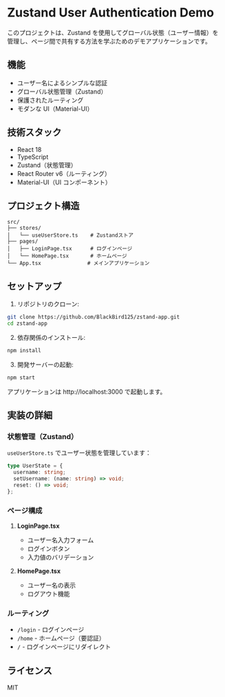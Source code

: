 # Zustand User Authentication Demo

このプロジェクトは、Zustand を使用してグローバル状態（ユーザー情報）を管理し、ページ間で共有する方法を学ぶためのデモアプリケーションです。

## 機能

- ユーザー名によるシンプルな認証
- グローバル状態管理（Zustand）
- 保護されたルーティング
- モダンな UI（Material-UI）

## 技術スタック

- React 18
- TypeScript
- Zustand（状態管理）
- React Router v6（ルーティング）
- Material-UI（UI コンポーネント）

## プロジェクト構造

```
src/
├── stores/
│   └── useUserStore.ts    # Zustandストア
├── pages/
│   ├── LoginPage.tsx      # ログインページ
│   └── HomePage.tsx       # ホームページ
└── App.tsx               # メインアプリケーション
```

## セットアップ

1. リポジトリのクローン:

```bash
git clone https://github.com/BlackBird125/zstand-app.git
cd zstand-app
```

2. 依存関係のインストール:

```bash
npm install
```

3. 開発サーバーの起動:

```bash
npm start
```

アプリケーションは http://localhost:3000 で起動します。

## 実装の詳細

### 状態管理（Zustand）

`useUserStore.ts` でユーザー状態を管理しています：

```typescript
type UserState = {
  username: string;
  setUsername: (name: string) => void;
  reset: () => void;
};
```

### ページ構成

1. **LoginPage.tsx**

   - ユーザー名入力フォーム
   - ログインボタン
   - 入力値のバリデーション

2. **HomePage.tsx**
   - ユーザー名の表示
   - ログアウト機能

### ルーティング

- `/login` - ログインページ
- `/home` - ホームページ（要認証）
- `/` - ログインページにリダイレクト

## ライセンス

MIT
